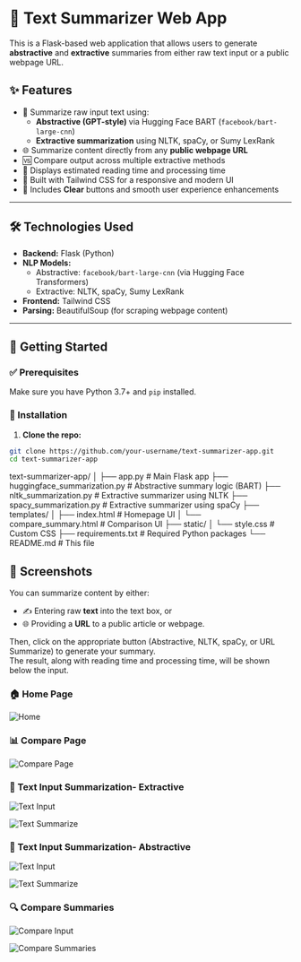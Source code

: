 # 🧠 Text Summarizer Web App

This is a Flask-based web application that allows users to generate **abstractive** and **extractive** summaries from either raw text input or a public webpage URL.

## ✨ Features

- 📝 Summarize raw input text using:
  - **Abstractive (GPT-style)** via Hugging Face BART (`facebook/bart-large-cnn`)
  - **Extractive summarization** using NLTK, spaCy, or Sumy LexRank
- 🌐 Summarize content directly from any **public webpage URL**
- 🆚 Compare output across multiple extractive methods
- 🧮 Displays estimated reading time and processing time
- 🌈 Built with Tailwind CSS for a responsive and modern UI
- 🧼 Includes **Clear** buttons and smooth user experience enhancements

---

## 🛠️ Technologies Used

- **Backend:** Flask (Python)
- **NLP Models:** 
  - Abstractive: `facebook/bart-large-cnn` (via Hugging Face Transformers)
  - Extractive: NLTK, spaCy, Sumy LexRank
- **Frontend:** Tailwind CSS
- **Parsing:** BeautifulSoup (for scraping webpage content)

---

## 🚀 Getting Started

### ✅ Prerequisites

Make sure you have Python 3.7+ and `pip` installed.

### 🔧 Installation

1. **Clone the repo:**

```bash
git clone https://github.com/your-username/text-summarizer-app.git
cd text-summarizer-app
```

text-summarizer-app/
│
├── app.py                        # Main Flask app
├── huggingface_summarization.py # Abstractive summary logic (BART)
├── nltk_summarization.py        # Extractive summarizer using NLTK
├── spacy_summarization.py       # Extractive summarizer using spaCy
├── templates/
│   ├── index.html               # Homepage UI
│   └── compare_summary.html     # Comparison UI
├── static/
│   └── style.css                # Custom CSS
├── requirements.txt             # Required Python packages
└── README.md                    # This file


## 📸 Screenshots

You can summarize content by either:

- ✍️ Entering raw **text** into the text box, or  
- 🌐 Providing a **URL** to a public article or webpage.

Then, click on the appropriate button (Abstractive, NLTK, spaCy, or URL Summarize) to generate your summary.  
The result, along with reading time and processing time, will be shown below the input.

### 🏠 Home Page
![Home](screenshots/home-page.png)

### 📊 Compare Page
![Compare Page](screenshots/compare-page.png)

### 📝 Text Input Summarization- Extractive
![Text Input](screenshots/text.png)

![Text Summarize](screenshots/text-summarize-extractive.png)

### 📝 Text Input Summarization- Abstractive
![Text Input](screenshots/text-abstractive.png)

![Text Summarize](screenshots/abstractive-summarizer.png)


### 🔍 Compare Summaries

![Compare Input](screenshots/compare.png)

![Compare Summaries](screenshots/compare-result.png)
